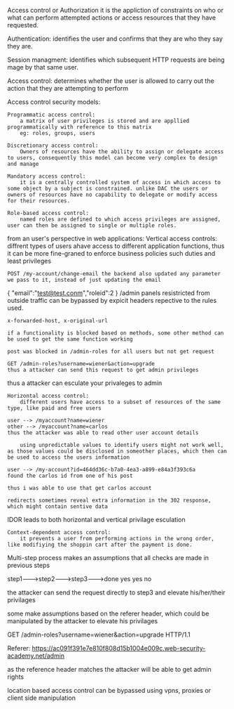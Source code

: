 Access control or Authorization 
	it is the appliction of constraints on who or what can perform attempted actions or access resources that they have requested.

Authentication: identifies the user and confirms that they are who they say they are.

Session managment: identifies which subsequent HTTP requests are being mage by that same user.

Access control: determines whether the user is allowed to carry out the action that they are attempting to perform

Access control security models:

	Programmatic access control:
		a matrix of user privileges is stored and are appllied programmatically with reference to this matrix
		eg: roles, groups, users 
	
	Discretionary access control:
		Owners of resources have the ability to assign or delegate access to users, consequently this model can become very complex to design and manage

	Mandatory access control:
		it is a centrally controlled system of access in which access to some object by a subject is constrained. unlike DAC the users or owners of resources have no capability to delegate or modify access for their resources.

	Role-based access control:
		named roles are defined to which access privileges are assigned, user can then be assigned to single or multiple roles.

from an user's perspective in web applications:
	Vertical access controls:
		diffrent types of users ahave access to different application functions, thus it can be more fine-graned to enforce business policies such duties and least privileges
	
	POST /my-account/change-email the backend also updated any parameter we pass to it, instead of just updating the email

{
"email":"test@test.conm","roleid":2
} 
	/admin panels resistricted from outside traffic can be bypassed by expicit headers repective to the rules used.

	x-forwarded-host, x-original-url 

	if a functionality is blocked based on methods, some other method can be used to get the same function working

	post was blocked in /admin-roles for all users but not get request

	GET /admin-roles?username=wiener&action=upgrade
	thus a attacker can send this request to get admin privileges


thus a attacker can esculate your privaleges to admin

	Horizontal access control:
		different users have access to a subset of resources of the same type, like paid and free users

	user --> /myaccount?name=wiener
	other --> /myaccount?name=carlos
	thus the attacker was able to read other user account details
	
		using unpredictable values to identify users might not work well, as those values could be disclosed in someother places, which then can be used to access the users information

	user --> /my-account?id=464dd36c-b7a0-4ea3-a899-e84a3f393c6a
	found the carlos id from one of his post

	thus i was able to use that get carlos account

	redirects sometimes reveal extra information in the 302 response, which might contain sentive data

IDOR leads to both horizontal and vertical privilage esculation

	Context-dependent access control:
		it prevents a user from performing actions in the wrong order, like modifiying the shoppin cart after the payment is done.

Multi-step process makes an assumptions that all checks are made in previous steps

step1--->step2--->step3--->done
yes	  yes      no

the attacker can send the request directly to step3 and elevate his/her/their privilages

some make assumptions based on the referer header, which could be manipulated by the attacker to elevate his privilages

GET /admin-roles?username=wiener&action=upgrade HTTP/1.1

Referer: https://ac091f391e7e810f808d15b1004e009c.web-security-academy.net/admin

as the reference header matches the attacker will be able to get admin rights


location based access control can be bypassed using vpns, proxies or client side manipulation



	

